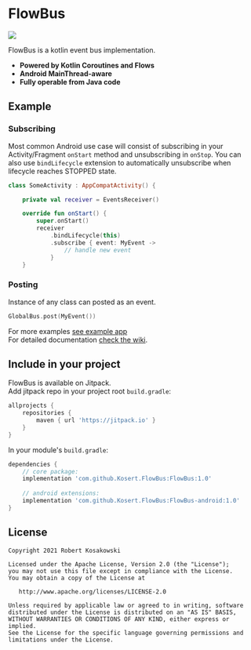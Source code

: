 # FlowBus

[![](https://jitpack.io/v/Kosert/FlowBus.svg)](https://jitpack.io/#Kosert/FlowBus)

FlowBus is a kotlin event bus implementation.

- **Powered by Kotlin Coroutines and Flows**
- **Android MainThread-aware**
- **Fully operable from Java code**

## Example

### Subscribing

Most common Android use case will consist of subscribing in your Activity/Fragment `onStart` method and unsubscribing in `onStop`.
You can also use `bindLifecycle` extension to automatically unsubscribe when lifecycle reaches STOPPED state.

```kotlin
class SomeActivity : AppCompatActivity() {

    private val receiver = EventsReceiver()

    override fun onStart() {
        super.onStart()
        receiver
            .bindLifecycle(this)
            .subscribe { event: MyEvent ->
                // handle new event
            }
    }
```

### Posting

Instance of any class can posted as an event.

```kotlin
GlobalBus.post(MyEvent())
```
For more examples [see example app](https://github.com/Kosert/FlowBus/tree/master/app)  
For detailed documentation [check the wiki](https://github.com/Kosert/FlowBus/wiki).

## Include in your project

FlowBus is available on Jitpack.  
Add jitpack repo in your project root `build.gradle`:

```gradle
allprojects {
    repositories {
        maven { url 'https://jitpack.io' }
    }
}
```

In your module's `build.gradle`:

```gradle
dependencies {
    // core package:
    implementation 'com.github.Kosert.FlowBus:FlowBus:1.0'
    
    // android extensions:
    implementation 'com.github.Kosert.FlowBus:FlowBus-android:1.0'
}
```

## License

```
Copyright 2021 Robert Kosakowski

Licensed under the Apache License, Version 2.0 (the "License");
you may not use this file except in compliance with the License.
You may obtain a copy of the License at

   http://www.apache.org/licenses/LICENSE-2.0

Unless required by applicable law or agreed to in writing, software
distributed under the License is distributed on an "AS IS" BASIS,
WITHOUT WARRANTIES OR CONDITIONS OF ANY KIND, either express or implied.
See the License for the specific language governing permissions and
limitations under the License.
```
